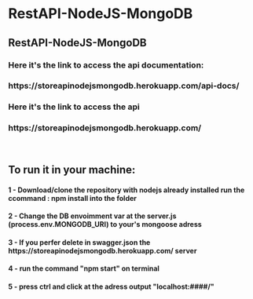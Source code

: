 # RestAPI-NodeJS-MongoDB
<h2>RestAPI-NodeJS-MongoDB</h2>
<h3>Here it's the link to access the api documentation:</h3><h3>https://storeapinodejsmongodb.herokuapp.com/api-docs/</h3>
<h3>Here it's the link to access the api </h3><h3>https://storeapinodejsmongodb.herokuapp.com/</h3></br>

<h2>To run it in your machine:</h2>
<h4>1 - Download/clone the repository with nodejs already installed run the ccommand : npm install into the folder</h4>
<h4>2 - Change the DB envoimment var at the server.js (process.env.MONGODB_URI) to your's mongoose adress </h4>
<h4>3 - If you perfer delete in swagger.json the https://storeapinodejsmongodb.herokuapp.com/ server</h4>
<h4>4 - run the command "npm start" on terminal</h4>
<h4>5 - press ctrl and click at the adress output "localhost:####/"</h4>
